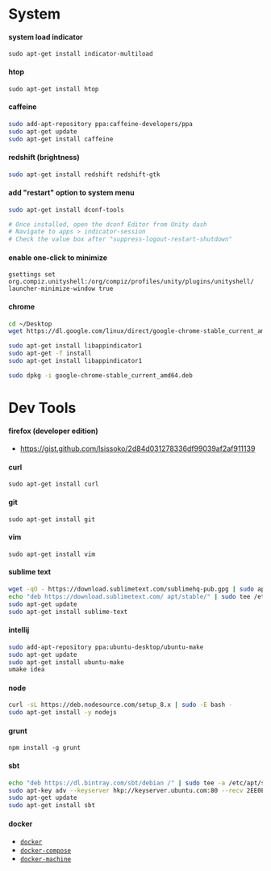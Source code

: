 
# System

#### system load indicator
`sudo apt-get install indicator-multiload`

#### htop
`sudo apt-get install htop`

#### caffeine
```sh
sudo add-apt-repository ppa:caffeine-developers/ppa
sudo apt-get update
sudo apt-get install caffeine
```

#### redshift (brightness)
```sh
sudo apt-get install redshift redshift-gtk
```

#### add "restart" option to system menu
```sh
sudo apt-get install dconf-tools

# Once installed, open the dconf Editor from Unity dash
# Navigate to apps > indicator-session
# Check the value box after "suppress-logout-restart-shutdown"
```

#### enable one-click to minimize
`gsettings set org.compiz.unityshell:/org/compiz/profiles/unity/plugins/unityshell/ launcher-minimize-window true`

#### chrome
```sh
cd ~/Desktop
wget https://dl.google.com/linux/direct/google-chrome-stable_current_amd64.deb

sudo apt-get install libappindicator1
sudo apt-get -f install
sudo apt-get install libappindicator1

sudo dpkg -i google-chrome-stable_current_amd64.deb
```

# Dev Tools

#### firefox (developer edition)
- https://gist.github.com/lsissoko/2d84d031278336df99039af2af911139

#### curl
`sudo apt-get install curl`

#### git
`sudo apt-get install git`

#### vim
`sudo apt-get install vim`

#### sublime text
```sh
wget -qO - https://download.sublimetext.com/sublimehq-pub.gpg | sudo apt-key add -
echo "deb https://download.sublimetext.com/ apt/stable/" | sudo tee /etc/apt/sources.list.d/sublime-text.list
sudo apt-get update
sudo apt-get install sublime-text
```

#### intellij
```sh
sudo add-apt-repository ppa:ubuntu-desktop/ubuntu-make
sudo apt-get update
sudo apt-get install ubuntu-make
umake idea
```

#### node
```sh
curl -sL https://deb.nodesource.com/setup_8.x | sudo -E bash -
sudo apt-get install -y nodejs
```

#### grunt
`npm install -g grunt`

#### sbt
```sh
echo "deb https://dl.bintray.com/sbt/debian /" | sudo tee -a /etc/apt/sources.list.d/sbt.list
sudo apt-key adv --keyserver hkp://keyserver.ubuntu.com:80 --recv 2EE0EA64E40A89B84B2DF73499E82A75642AC823
sudo apt-get update
sudo apt-get install sbt
```

#### docker
- [`docker`](https://www.digitalocean.com/community/tutorials/how-to-install-and-use-docker-on-ubuntu-16-04)
- [`docker-compose`](https://www.digitalocean.com/community/tutorials/how-to-install-docker-compose-on-ubuntu-16-04)
- [`docker-machine`](https://docs.docker.com/machine/install-machine/#installing-machine-directly)
